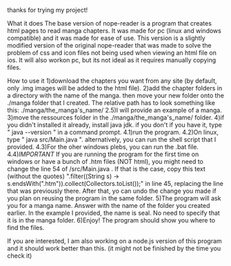 thanks for trying my project!

What it does
The base version of nope-reader is a program that creates html pages to read manga chapters. It was made for pc (linux and windows compatible) and it was made for ease of use. 
This version is a slightly modified version of the original nope-reader that was made to solve the problem of css and icon files not being used when viewing an html file on ios. It will also workon pc, but its not ideal as it requires manually copying files. 


How to use it
1)download the chapters you want from any site (by default, only .img images will be added to the html file).
2)add the chapter folders in a directory with the name of the manga. then move your new folder onto the ./manga folder that I created. The relative path has to look something like this: ./manga/the_manga's_name/
2.5)I will provide an example of a manga.
3)move the ressources folder in the ./manga/the_manga's_name/ folder.
4)if you didn't installed it already, install java jdk. if you don't if you have it, type " java --version " in  a command prompt.
4.1)run the program.
   4.2)On linux, type " java src/Main.java ". alternatively, you can run the shell script that I provided.
   4.3)For the oher windows plebs, you can run the .bat file.
4.4)*IMPORTANT* If you are running the program for the first time on windows or have a bunch of .htm files (NOT html), you might need to change the line 54 of /src/Main.java . If that is the case, copy this text (without the quotes) ".filter((String s) -> s.endsWith(".htm")).collect(Collectors.toList());" in line 45, replacing the line that was previously there. After that, yo can undo the change you made if you plan on reusing the program in the same folder. 
5)The program will ask you for a manga name. Answer with the name of the folder you created earlier. In the example I provided, the name is seal. No need to specify that it is in the manga folder.
6)Enjoy! The program should show you where to find the files.

If you are interested, I am also working on a node.js version of this program and it should work better than this. (it might not be finished by the time you check it) 

